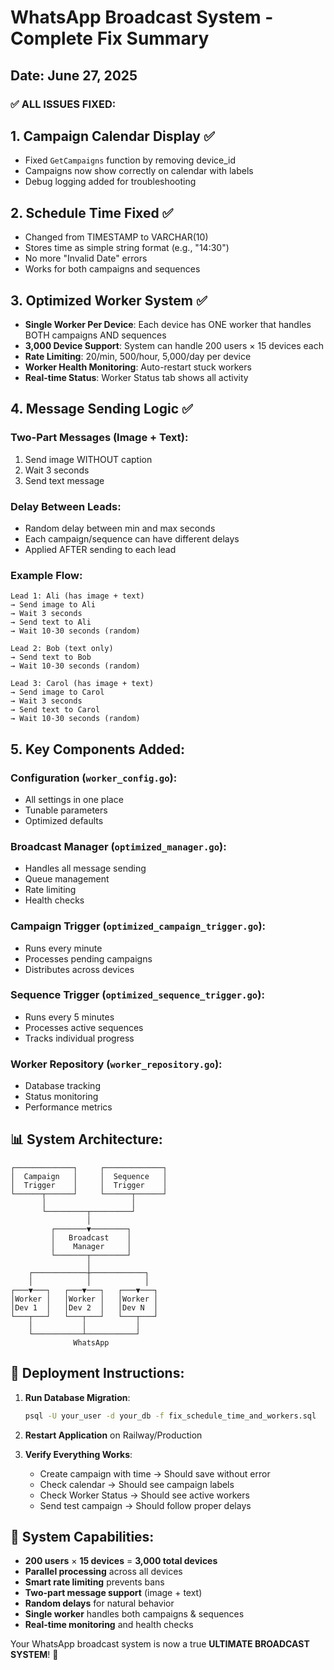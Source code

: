 # WhatsApp Broadcast System - Complete Fix Summary
## Date: June 27, 2025

### ✅ ALL ISSUES FIXED:

## 1. Campaign Calendar Display ✅
- Fixed `GetCampaigns` function by removing device_id
- Campaigns now show correctly on calendar with labels
- Debug logging added for troubleshooting

## 2. Schedule Time Fixed ✅  
- Changed from TIMESTAMP to VARCHAR(10)
- Stores time as simple string format (e.g., "14:30")
- No more "Invalid Date" errors
- Works for both campaigns and sequences

## 3. Optimized Worker System ✅
- **Single Worker Per Device**: Each device has ONE worker that handles BOTH campaigns AND sequences
- **3,000 Device Support**: System can handle 200 users × 15 devices each
- **Rate Limiting**: 20/min, 500/hour, 5,000/day per device
- **Worker Health Monitoring**: Auto-restart stuck workers
- **Real-time Status**: Worker Status tab shows all activity

## 4. Message Sending Logic ✅
### Two-Part Messages (Image + Text):
1. Send image WITHOUT caption
2. Wait 3 seconds  
3. Send text message

### Delay Between Leads:
- Random delay between min and max seconds
- Each campaign/sequence can have different delays
- Applied AFTER sending to each lead

### Example Flow:
```
Lead 1: Ali (has image + text)
→ Send image to Ali
→ Wait 3 seconds
→ Send text to Ali
→ Wait 10-30 seconds (random)

Lead 2: Bob (text only)  
→ Send text to Bob
→ Wait 10-30 seconds (random)

Lead 3: Carol (has image + text)
→ Send image to Carol
→ Wait 3 seconds
→ Send text to Carol
→ Wait 10-30 seconds (random)
```

## 5. Key Components Added:

### Configuration (`worker_config.go`):
- All settings in one place
- Tunable parameters
- Optimized defaults

### Broadcast Manager (`optimized_manager.go`):
- Handles all message sending
- Queue management
- Rate limiting
- Health checks

### Campaign Trigger (`optimized_campaign_trigger.go`):
- Runs every minute
- Processes pending campaigns
- Distributes across devices

### Sequence Trigger (`optimized_sequence_trigger.go`):
- Runs every 5 minutes
- Processes active sequences
- Tracks individual progress

### Worker Repository (`worker_repository.go`):
- Database tracking
- Status monitoring
- Performance metrics

## 📊 System Architecture:

```
┌─────────────┐     ┌─────────────┐
│  Campaign   │     │  Sequence   │
│  Trigger    │     │  Trigger    │
└──────┬──────┘     └──────┬──────┘
       │                   │
       └─────────┬─────────┘
                 │
         ┌───────▼────────┐
         │   Broadcast    │
         │    Manager     │
         └───────┬────────┘
                 │
    ┌────────────┼────────────┐
    │            │            │
┌───▼───┐   ┌───▼───┐   ┌───▼───┐
│Worker │   │Worker │   │Worker │
│Dev 1  │   │Dev 2  │   │Dev N  │
└───┬───┘   └───┬───┘   └───┬───┘
    │           │           │
    └───────────┴───────────┘
              WhatsApp
```

## 🚀 Deployment Instructions:

1. **Run Database Migration**:
   ```bash
   psql -U your_user -d your_db -f fix_schedule_time_and_workers.sql
   ```

2. **Restart Application** on Railway/Production

3. **Verify Everything Works**:
   - Create campaign with time → Should save without error
   - Check calendar → Should see campaign labels
   - Check Worker Status → Should see active workers
   - Send test campaign → Should follow proper delays

## 💪 System Capabilities:

- **200 users** × **15 devices** = **3,000 total devices**
- **Parallel processing** across all devices
- **Smart rate limiting** prevents bans
- **Two-part message support** (image + text)
- **Random delays** for natural behavior
- **Single worker** handles both campaigns & sequences
- **Real-time monitoring** and health checks

Your WhatsApp broadcast system is now a true **ULTIMATE BROADCAST SYSTEM**! 🎉
